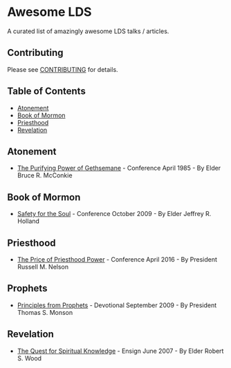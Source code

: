 # Awesome LDS
A curated list of amazingly awesome LDS talks / articles.

## Contributing
Please see [CONTRIBUTING](https://github.com/austp/awesome-lds/blob/master/CONTRIBUTING.md) for details.

## Table of Contents
- [Atonement](#atonement)
- [Book of Mormon](#book-of-mormon)
- [Priesthood](#priesthood)
- [Revelation](#revelation)

## Atonement

* [The Purifying Power of Gethsemane](https://www.lds.org/general-conference/1985/04/the-purifying-power-of-gethsemane?lang=eng) - Conference April 1985 - By Elder Bruce R. McConkie

## Book of Mormon

* [Safety for the Soul](https://www.lds.org/general-conference/2009/10/safety-for-the-soul?lang=eng) - Conference October 2009 - By Elder Jeffrey R. Holland

## Priesthood

* [The Price of Priesthood Power](https://www.lds.org/general-conference/2016/04/the-price-of-priesthood-power?lang=eng) - Conference April 2016 - By President Russell M. Nelson

## Prophets

* [Principles from Prophets](https://speeches.byu.edu/talks/thomas-s-monson_principles-prophets-2/) - Devotional September 2009 - By President Thomas S. Monson

## Revelation

* [The Quest for Spiritual Knowledge](https://www.lds.org/ensign/2007/06/the-quest-for-spiritual-knowledge?lang=eng) - Ensign June 2007 - By Elder Robert S. Wood
